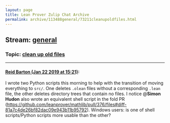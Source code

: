 ```yaml
---
layout: page
title: Lean Prover Zulip Chat Archive 
permalink: archive/113488general/73211cleanupoldfiles.html
---
```


## Stream: [general](index.html)
### Topic: [clean up old files](73211cleanupoldfiles.html)

---

#### [Reid Barton (Jan 22 2019 at 15:21)](https://leanprover.zulipchat.com/#narrow/stream/113488-general/topic/clean%20up%20old%20files/near/156607187):
I wrote two Python scripts this morning to help with the transition of moving everything to `src/`. One deletes `.olean` files without a corresponding `.lean` file, the other deletes directory trees that contain no files.
I notice @**Simon Hudon** also wrote an equivalent shell script in the fold PR (https://github.com/leanprover/mathlib/pull/376/files#diff-81a7c4de26bf82dac09e943b11b95792).
Windows users: is one of shell scripts/Python scripts more usable than the other?

